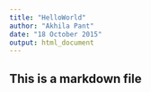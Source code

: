 ```yaml
---
title: "HelloWorld"
author: "Akhila Pant"
date: "18 October 2015"
output: html_document
---
```



## This is a markdown file

